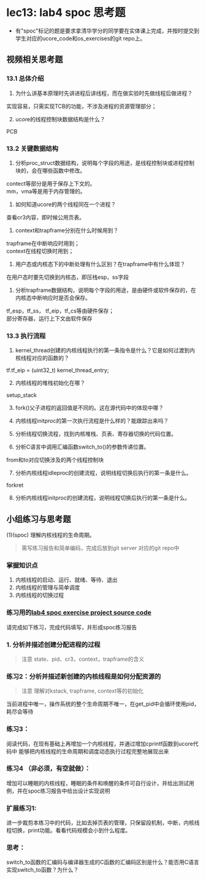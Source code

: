 # lec13: lab4 spoc 思考题

- 有"spoc"标记的题是要求拿清华学分的同学要在实体课上完成，并按时提交到学生对应的ucore_code和os_exercises的git repo上。

## 视频相关思考题

### 13.1 总体介绍

1. 为什么讲基本原理时先讲进程后讲线程，而在做实验时先做线程后做进程？

实现容易，只需实现TCB的功能，不涉及进程的资源管理部分；

2. ucore的线程控制块数据结构是什么？

 PCB
 
### 13.2 关键数据结构

1. 分析proc_struct数据结构，说明每个字段的用途，是线程控制块或进程控制块的，会在哪些函数中修改。

 contect等部分是用于保存上下文的。  
 mm，vma等是用于内存管理的。  

1. 如何知道ucore的两个线程同在一个进程？

 查看cr3内容，即时候公用页表。

1. context和trapframe分别在什么时候用到？

 trapframe在中断响应时用到；  
 context在线程切换时用到；  

1. 用户态或内核态下的中断处理有什么区别？在trapframe中有什么体现？

在用户态时要先切换到内核态，即压栈esp，ss字段

1. 分析trapframe数据结构，说明每个字段的用途，是由硬件或软件保存的，在内核态中断响应时是否会保存。

 tf_esp，tf_ss， tf_eip，tf_cs等由硬件保存；  
 部分寄存器，运行上下文由软件保存

### 13.3 执行流程

1. kernel_thread创建的内核线程执行的第一条指令是什么？它是如何过渡到内核线程对应的函数的？

tf.tf_eip = (uint32_t) kernel_thread_entry;

2. 内核线程的堆栈初始化在哪？

setup_stack

3. fork()父子进程的返回值是不同的。这在源代码中的体现中哪？


4. 内核线程initproc的第一次执行流程是什么样的？能跟踪出来吗？

5. 分析线程切换流程，找到内核堆栈、页表、寄存器切换的代码位置。

6. 分析C语言中调用汇编函数switch_to()的参数传递位置。

from和to对应切换涉及的两个线程控制块

7. 分析内核线程idleproc的创建流程，说明线程切换后执行的第一条是什么。

forkret

8. 分析内核线程initproc的创建流程，说明线程切换后执行的第一条是什么。


 
## 小组练习与思考题

(1)(spoc) 理解内核线程的生命周期。

> 需写练习报告和简单编码，完成后放到git server 对应的git repo中

### 掌握知识点
1. 内核线程的启动、运行、就绪、等待、退出
2. 内核线程的管理与简单调度
3. 内核线程的切换过程

### 练习用的[lab4 spoc exercise project source code](https://github.com/chyyuu/ucore_lab/tree/master/related_info/lab4/lab4-spoc-discuss)


请完成如下练习，完成代码填写，并形成spoc练习报告

### 1. 分析并描述创建分配进程的过程

> 注意 state、pid、cr3，context，trapframe的含义

### 练习2：分析并描述新创建的内核线程是如何分配资源的

> 注意 理解对kstack, trapframe, context等的初始化


当前进程中唯一，操作系统的整个生命周期不唯一，在get_pid中会循环使用pid，耗尽会等待

### 练习3：

阅读代码，在现有基础上再增加一个内核线程，并通过增加cprintf函数到ucore代码中
能够把内核线程的生命周期和调度动态执行过程完整地展现出来

### 练习4 （非必须，有空就做）：

增加可以睡眠的内核线程，睡眠的条件和唤醒的条件可自行设计，并给出测试用例，并在spoc练习报告中给出设计实现说明

### 扩展练习1: 

进一步裁剪本练习中的代码，比如去掉页表的管理，只保留段机制，中断，内核线程切换，print功能。看看代码规模会小到什么程度。

### 思考：

switch_to函数的汇编码与编译器生成的C函数的汇编码区别是什么？能否用C语言实现switch_to函数？为什么？

